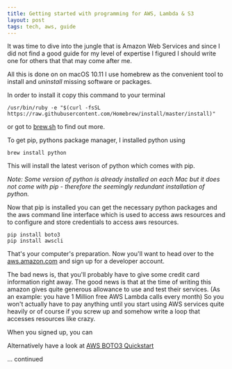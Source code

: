 ```yaml
---
title: Getting started with programming for AWS, Lambda & S3
layout: post
tags: tech, aws, guide
---
```


It was time to dive into the jungle that is Amazon Web Services and since I did not find a good guide for my level of expertise I figured I should write one for others that that may come after me.

All this is done on on macOS 10.11
I use homebrew as the convenient tool to install and _uninstall_ missing software or packages.

In order to install it copy this command to your terminal

```
/usr/bin/ruby -e "$(curl -fsSL https://raw.githubusercontent.com/Homebrew/install/master/install)"
```

or got to [brew.sh](brew.sh) to find out more.

To get pip, pythons package manager, I installed python using

```
brew install python
```

This will install the latest verison of python which comes with pip.

_Note: Some version of python is already installed on each Mac but it does not come with pip - therefore the seemingly redundant installation of python._

Now that pip is installed you can get the necessary python packages and the aws command line interface which is used to access aws resources and to configure and store credentials to access aws resources.

```
pip install boto3
pip install awscli
```

That's your computer's preparation. Now you'll want to head over to the [aws.amazon.com](https://aws.amazon.com) and sign up for a developer account.

The bad news is, that you'll probably have to give some credit card information right away. The good news is that at the time of writing this amazon gives quite generous allowance to use and test their services. (As an example: you have 1 Million free AWS Lambda calls every month) So you won't actually have to pay anything until you start using AWS services quite heavily or of course if you screw up and somehow write a loop that accesses resources like crazy.

When you signed up, you can 

Alternatively have a look at [AWS BOTO3 Quickstart](https://boto3.readthedocs.io/en/latest/guide/quickstart.html)

... continued
